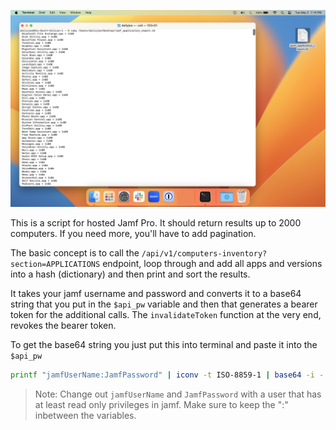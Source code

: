 

![001](001.png)

This is a script for hosted Jamf Pro. It should return results up to 2000 computers. If you need more, you'll have to add pagination.

The basic concept is to call the `/api/v1/computers-inventory?section=APPLICATIONS` endpoint, loop through and add all apps and versions into a hash (dictionary) and then print and sort the results.

It takes your jamf username and password and converts it to a base64 string that you put in the `$api_pw` variable and then that generates a bearer token for the additional calls. The `invalidateToken` function at the very end, revokes the bearer token.

To get the base64 string you just put this into terminal and paste it into the `$api_pw`

```bash
printf "jamfUserName:JamfPassword" | iconv -t ISO-8859-1 | base64 -i -
```

> Note: Change out `jamfUserName` and `JamfPassword` with a user that has at least read only privileges in jamf. Make sure to keep the ":" inbetween the variables.

